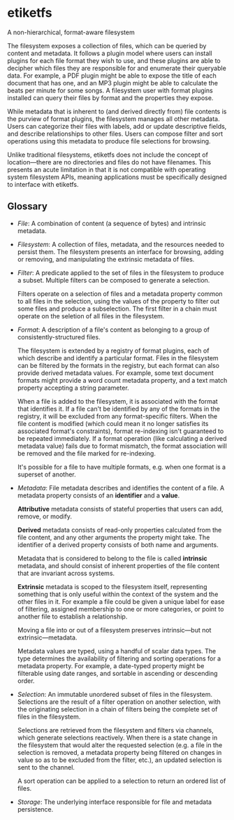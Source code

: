 # etiketfs
A non-hierarchical, format-aware filesystem

The filesystem exposes a collection of files, which can be queried by content
and metadata. It follows a plugin model where users can install plugins for each
file format they wish to use, and these plugins are able to decipher which files
they are responsible for and enumerate their queryable data. For example, a PDF
plugin might be able to expose the title of each document that has one, and an
MP3 plugin might be able to calculate the beats per minute for some songs. A
filesystem user with format plugins installed can query their files by format
and the properties they expose.

While metadata that is inherent to (and derived directly from) file contents is
the purview of format plugins, the filesystem manages all other metadata. Users
can categorize their files with labels, add or update descriptive fields, and
describe relationships to other files. Users can compose filter and sort
operations using this metadata to produce file selections for browsing.

Unlike traditional filesystems, etiketfs does not include the concept of
location—there are no directories and files do not have filenames. This presents
an acute limitation in that it is not compatible with operating system
filesystem APIs, meaning applications must be specifically designed to interface
with etiketfs.

## Glossary

* *File*: A combination of content (a sequence of bytes) and intrinsic metadata.

* *Filesystem*: A collection of files, metadata, and the resources needed to
  persist them. The filesystem presents an interface for browsing, adding or
  removing, and manipulating the extrinsic metadata of files.

* *Filter*: A predicate applied to the set of files in the filesystem to produce
  a subset. Multiple filters can be composed to generate a selection.

  Filters operate on a selection of files and a metadata property common to all
  files in the selection, using the values of the property to filter out some
  files and produce a subselection. The first filter in a chain must operate on
  the seletion of all files in the filesystem.

* *Format*: A description of a file's content as belonging to a group of
  consistently-structured files.

  The filesystem is extended by a registry of format plugins, each of which
  describe and identify a particular format. Files in the filesystem can be
  filtered by the formats in the registry, but each format can also provide
  derived metadata values. For example, some text document formats might provide
  a word count metadata property, and a text match property accepting a string
  parameter.

  When a file is added to the filesystem, it is associated with the format that
  identifies it. If a file can't be identified by any of the formats in the
  registry, it will be excluded from any format-specific filters. When the file
  content is modified (which could mean it no longer satisfies its associated
  format's constraints), format re-indexing isn't guaranteed to be repeated
  immediately. If a format operation (like calculating a derived metadata value)
  fails due to format mismatch, the format association will be removed and the
  file marked for re-indexing.

  It's possible for a file to have multiple formats, e.g. when one format is a
  superset of another.

* *Metadata*: File metadata describes and identifies the content of a file. A
  metadata property consists of an **identifier** and a **value**.

  **Attributive** metadata consists of stateful properties that users can add,
  remove, or modify.

  **Derived** metadata consists of read-only properties calculated from the file
  content, and any other arguments the property might take. The identifier of a
  derived property consists of both name and arguments.

  Metadata that is considered to belong to the file is called **intrinsic**
  metadata, and should consist of inherent properties of the file content that
  are invariant across systems.

  **Extrinsic** metadata is scoped to the filesystem itself, representing
  something that is only useful within the context of the system and the other
  files in it. For example a file could be given a unique label for ease of
  filtering, assigned membership to one or more categories, or point to another
  file to establish a relationship.

  Moving a file into or out of a filesystem preserves intrinsic—but not
  extrinsic—metadata.

  Metadata values are typed, using a handful of scalar data types. The type
  determines the availability of filtering and sorting operations for a metadata
  property. For example, a date-typed property might be filterable using date
  ranges, and sortable in ascending or descending order.

* *Selection*: An immutable unordered subset of files in the filesystem.
  Selections are the result of a filter operation on another selection, with the
  originating selection in a chain of filters being the complete set of files in
  the filesystem.

  Selections are retrieved from the filesystem and filters via channels, which
  generate selections reactively. When there is a state change in the filesystem
  that would alter the requested selection (e.g. a file in the selection is
  removed, a metadata property being filtered on changes in value so as to be
  excluded from the filter, etc.), an updated selection is sent to the channel.

  A sort operation can be applied to a selection to return an ordered list of
  files.

* *Storage*: The underlying interface responsible for file and metadata
  persistence.
